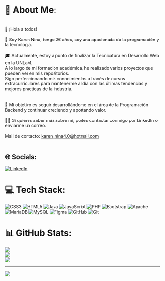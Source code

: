 # 💫 About Me:
<br>👋 ¡Hola a todos!<br><br>🌟 Soy Karen Nina, tengo 26 años, soy una apasionada de la programación y la tecnología. <br><br>🎓 Actualmente, estoy a punto de finalizar la Tecnicatura en Desarrollo Web en la UNLaM. <br>A lo largo de mi formación académica, he realizado varios proyectos que pueden ver en mis repositorios. <br>Sigo perfeccionando mis conocimientos a través de cursos extracurriculares para mantenerme al día con las últimas tendencias y mejores prácticas de la industria.<br><br><br>🎯 Mi objetivo es seguir desarrollándome en el área de la Programación Backend y continuar creciendo y aportando valor.<br><br>👨‍💻 Si quieres saber más sobre mi, podes contactar conmigo por LinkedIn o enviarme un correo.<br><br>Mail de contacto: karen_nina4.0@hotmail.com<br><br>


## 🌐 Socials:
[![LinkedIn](https://img.shields.io/badge/LinkedIn-%230077B5.svg?logo=linkedin&logoColor=white)](linkedin.com/in/karen-nina-2905b3177) 

# 💻 Tech Stack:
![CSS3](https://img.shields.io/badge/css3-%231572B6.svg?style=for-the-badge&logo=css3&logoColor=white) ![HTML5](https://img.shields.io/badge/html5-%23E34F26.svg?style=for-the-badge&logo=html5&logoColor=white) ![Java](https://img.shields.io/badge/java-%23ED8B00.svg?style=for-the-badge&logo=openjdk&logoColor=white) ![JavaScript](https://img.shields.io/badge/javascript-%23323330.svg?style=for-the-badge&logo=javascript&logoColor=%23F7DF1E) ![PHP](https://img.shields.io/badge/php-%23777BB4.svg?style=for-the-badge&logo=php&logoColor=white) ![Bootstrap](https://img.shields.io/badge/bootstrap-%238511FA.svg?style=for-the-badge&logo=bootstrap&logoColor=white) ![Apache](https://img.shields.io/badge/apache-%23D42029.svg?style=for-the-badge&logo=apache&logoColor=white) ![MariaDB](https://img.shields.io/badge/MariaDB-003545?style=for-the-badge&logo=mariadb&logoColor=white) ![MySQL](https://img.shields.io/badge/mysql-4479A1.svg?style=for-the-badge&logo=mysql&logoColor=white) ![Figma](https://img.shields.io/badge/figma-%23F24E1E.svg?style=for-the-badge&logo=figma&logoColor=white) ![GitHub](https://img.shields.io/badge/github-%23121011.svg?style=for-the-badge&logo=github&logoColor=white) ![Git](https://img.shields.io/badge/git-%23F05033.svg?style=for-the-badge&logo=git&logoColor=white)
# 📊 GitHub Stats:
![](https://github-readme-stats.vercel.app/api?username=Karen-nina&theme=dark&hide_border=false&include_all_commits=false&count_private=false)<br/>
![](https://github-readme-streak-stats.herokuapp.com/?user=Karen-nina&theme=dark&hide_border=false)<br/>
![](https://github-readme-stats.vercel.app/api/top-langs/?username=Karen-nina&theme=dark&hide_border=false&include_all_commits=false&count_private=false&layout=compact)

---
[![](https://visitcount.itsvg.in/api?id=Karen-nina&icon=0&color=0)](https://visitcount.itsvg.in)

<!-- Proudly created with GPRM ( https://gprm.itsvg.in ) -->
